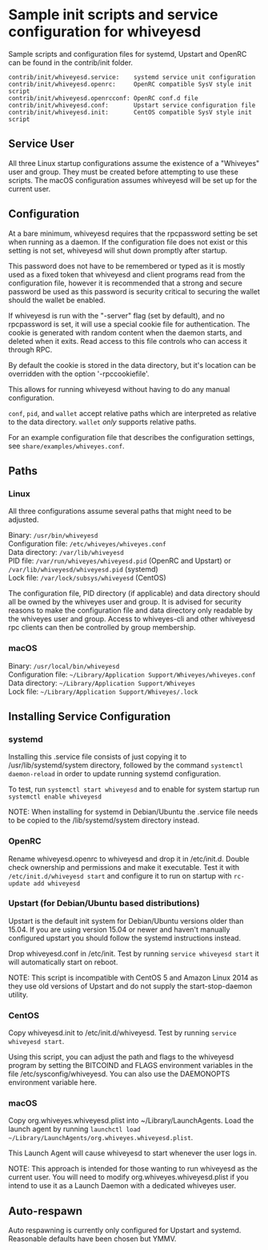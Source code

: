 Sample init scripts and service configuration for whiveyesd
==========================================================

Sample scripts and configuration files for systemd, Upstart and OpenRC
can be found in the contrib/init folder.

    contrib/init/whiveyesd.service:    systemd service unit configuration
    contrib/init/whiveyesd.openrc:     OpenRC compatible SysV style init script
    contrib/init/whiveyesd.openrcconf: OpenRC conf.d file
    contrib/init/whiveyesd.conf:       Upstart service configuration file
    contrib/init/whiveyesd.init:       CentOS compatible SysV style init script

Service User
---------------------------------

All three Linux startup configurations assume the existence of a "Whiveyes" user
and group.  They must be created before attempting to use these scripts.
The macOS configuration assumes whiveyesd will be set up for the current user.

Configuration
---------------------------------

At a bare minimum, whiveyesd requires that the rpcpassword setting be set
when running as a daemon.  If the configuration file does not exist or this
setting is not set, whiveyesd will shut down promptly after startup.

This password does not have to be remembered or typed as it is mostly used
as a fixed token that whiveyesd and client programs read from the configuration
file, however it is recommended that a strong and secure password be used
as this password is security critical to securing the wallet should the
wallet be enabled.

If whiveyesd is run with the "-server" flag (set by default), and no rpcpassword is set,
it will use a special cookie file for authentication. The cookie is generated with random
content when the daemon starts, and deleted when it exits. Read access to this file
controls who can access it through RPC.

By default the cookie is stored in the data directory, but it's location can be overridden
with the option '-rpccookiefile'.

This allows for running whiveyesd without having to do any manual configuration.

`conf`, `pid`, and `wallet` accept relative paths which are interpreted as
relative to the data directory. `wallet` *only* supports relative paths.

For an example configuration file that describes the configuration settings,
see `share/examples/whiveyes.conf`.

Paths
---------------------------------

### Linux

All three configurations assume several paths that might need to be adjusted.

Binary:              `/usr/bin/whiveyesd`  
Configuration file:  `/etc/whiveyes/whiveyes.conf`  
Data directory:      `/var/lib/whiveyesd`  
PID file:            `/var/run/whiveyes/whiveyesd.pid` (OpenRC and Upstart) or `/var/lib/whiveyesd/whiveyesd.pid` (systemd)  
Lock file:           `/var/lock/subsys/whiveyesd` (CentOS)  

The configuration file, PID directory (if applicable) and data directory
should all be owned by the whiveyes user and group.  It is advised for security
reasons to make the configuration file and data directory only readable by the
whiveyes user and group.  Access to whiveyes-cli and other whiveyesd rpc clients
can then be controlled by group membership.

### macOS

Binary:              `/usr/local/bin/whiveyesd`  
Configuration file:  `~/Library/Application Support/Whiveyes/whiveyes.conf`  
Data directory:      `~/Library/Application Support/Whiveyes`  
Lock file:           `~/Library/Application Support/Whiveyes/.lock`  

Installing Service Configuration
-----------------------------------

### systemd

Installing this .service file consists of just copying it to
/usr/lib/systemd/system directory, followed by the command
`systemctl daemon-reload` in order to update running systemd configuration.

To test, run `systemctl start whiveyesd` and to enable for system startup run
`systemctl enable whiveyesd`

NOTE: When installing for systemd in Debian/Ubuntu the .service file needs to be copied to the /lib/systemd/system directory instead.

### OpenRC

Rename whiveyesd.openrc to whiveyesd and drop it in /etc/init.d.  Double
check ownership and permissions and make it executable.  Test it with
`/etc/init.d/whiveyesd start` and configure it to run on startup with
`rc-update add whiveyesd`

### Upstart (for Debian/Ubuntu based distributions)

Upstart is the default init system for Debian/Ubuntu versions older than 15.04. If you are using version 15.04 or newer and haven't manually configured upstart you should follow the systemd instructions instead.

Drop whiveyesd.conf in /etc/init.  Test by running `service whiveyesd start`
it will automatically start on reboot.

NOTE: This script is incompatible with CentOS 5 and Amazon Linux 2014 as they
use old versions of Upstart and do not supply the start-stop-daemon utility.

### CentOS

Copy whiveyesd.init to /etc/init.d/whiveyesd. Test by running `service whiveyesd start`.

Using this script, you can adjust the path and flags to the whiveyesd program by
setting the BITCOIND and FLAGS environment variables in the file
/etc/sysconfig/whiveyesd. You can also use the DAEMONOPTS environment variable here.

### macOS

Copy org.whiveyes.whiveyesd.plist into ~/Library/LaunchAgents. Load the launch agent by
running `launchctl load ~/Library/LaunchAgents/org.whiveyes.whiveyesd.plist`.

This Launch Agent will cause whiveyesd to start whenever the user logs in.

NOTE: This approach is intended for those wanting to run whiveyesd as the current user.
You will need to modify org.whiveyes.whiveyesd.plist if you intend to use it as a
Launch Daemon with a dedicated whiveyes user.

Auto-respawn
-----------------------------------

Auto respawning is currently only configured for Upstart and systemd.
Reasonable defaults have been chosen but YMMV.
